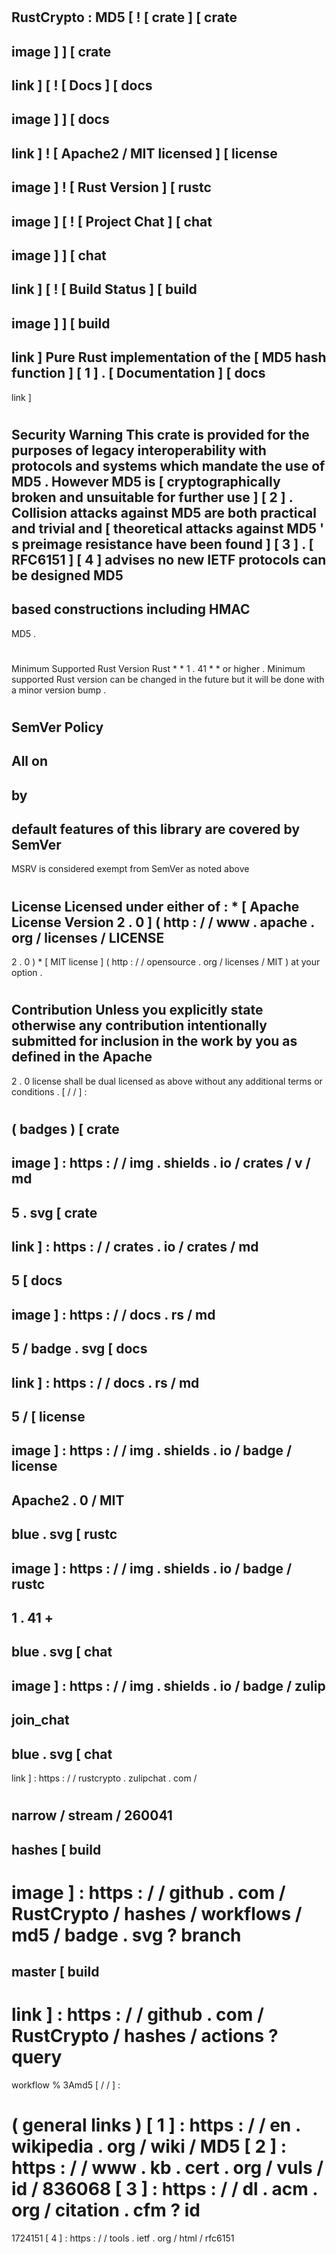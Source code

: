 #
RustCrypto
:
MD5
[
!
[
crate
]
[
crate
-
image
]
]
[
crate
-
link
]
[
!
[
Docs
]
[
docs
-
image
]
]
[
docs
-
link
]
!
[
Apache2
/
MIT
licensed
]
[
license
-
image
]
!
[
Rust
Version
]
[
rustc
-
image
]
[
!
[
Project
Chat
]
[
chat
-
image
]
]
[
chat
-
link
]
[
!
[
Build
Status
]
[
build
-
image
]
]
[
build
-
link
]
Pure
Rust
implementation
of
the
[
MD5
hash
function
]
[
1
]
.
[
Documentation
]
[
docs
-
link
]
#
#
Security
Warning
This
crate
is
provided
for
the
purposes
of
legacy
interoperability
with
protocols
and
systems
which
mandate
the
use
of
MD5
.
However
MD5
is
[
cryptographically
broken
and
unsuitable
for
further
use
]
[
2
]
.
Collision
attacks
against
MD5
are
both
practical
and
trivial
and
[
theoretical
attacks
against
MD5
'
s
preimage
resistance
have
been
found
]
[
3
]
.
[
RFC6151
]
[
4
]
advises
no
new
IETF
protocols
can
be
designed
MD5
-
based
constructions
including
HMAC
-
MD5
.
#
#
Minimum
Supported
Rust
Version
Rust
*
*
1
.
41
*
*
or
higher
.
Minimum
supported
Rust
version
can
be
changed
in
the
future
but
it
will
be
done
with
a
minor
version
bump
.
#
#
SemVer
Policy
-
All
on
-
by
-
default
features
of
this
library
are
covered
by
SemVer
-
MSRV
is
considered
exempt
from
SemVer
as
noted
above
#
#
License
Licensed
under
either
of
:
*
[
Apache
License
Version
2
.
0
]
(
http
:
/
/
www
.
apache
.
org
/
licenses
/
LICENSE
-
2
.
0
)
*
[
MIT
license
]
(
http
:
/
/
opensource
.
org
/
licenses
/
MIT
)
at
your
option
.
#
#
#
Contribution
Unless
you
explicitly
state
otherwise
any
contribution
intentionally
submitted
for
inclusion
in
the
work
by
you
as
defined
in
the
Apache
-
2
.
0
license
shall
be
dual
licensed
as
above
without
any
additional
terms
or
conditions
.
[
/
/
]
:
#
(
badges
)
[
crate
-
image
]
:
https
:
/
/
img
.
shields
.
io
/
crates
/
v
/
md
-
5
.
svg
[
crate
-
link
]
:
https
:
/
/
crates
.
io
/
crates
/
md
-
5
[
docs
-
image
]
:
https
:
/
/
docs
.
rs
/
md
-
5
/
badge
.
svg
[
docs
-
link
]
:
https
:
/
/
docs
.
rs
/
md
-
5
/
[
license
-
image
]
:
https
:
/
/
img
.
shields
.
io
/
badge
/
license
-
Apache2
.
0
/
MIT
-
blue
.
svg
[
rustc
-
image
]
:
https
:
/
/
img
.
shields
.
io
/
badge
/
rustc
-
1
.
41
+
-
blue
.
svg
[
chat
-
image
]
:
https
:
/
/
img
.
shields
.
io
/
badge
/
zulip
-
join_chat
-
blue
.
svg
[
chat
-
link
]
:
https
:
/
/
rustcrypto
.
zulipchat
.
com
/
#
narrow
/
stream
/
260041
-
hashes
[
build
-
image
]
:
https
:
/
/
github
.
com
/
RustCrypto
/
hashes
/
workflows
/
md5
/
badge
.
svg
?
branch
=
master
[
build
-
link
]
:
https
:
/
/
github
.
com
/
RustCrypto
/
hashes
/
actions
?
query
=
workflow
%
3Amd5
[
/
/
]
:
#
(
general
links
)
[
1
]
:
https
:
/
/
en
.
wikipedia
.
org
/
wiki
/
MD5
[
2
]
:
https
:
/
/
www
.
kb
.
cert
.
org
/
vuls
/
id
/
836068
[
3
]
:
https
:
/
/
dl
.
acm
.
org
/
citation
.
cfm
?
id
=
1724151
[
4
]
:
https
:
/
/
tools
.
ietf
.
org
/
html
/
rfc6151
